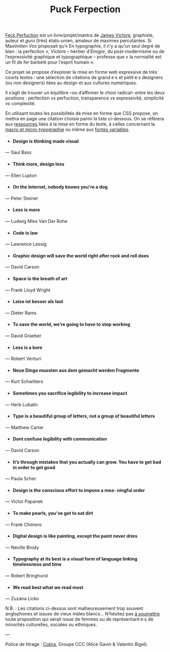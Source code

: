 
<header>
  <h1>
    <span>Puck</span>
    <span>Ferpection</span>
  </h1>
</header>

[Feck Perfuction](https://www.feckperfuction.com/) est un livre/projet/mantra de [James Victore](https://www.jamesvictore.com/), graphiste, auteur et *guru* (très) états-unien, amateur de maximes percutantes. Si Maximilien Vox proposait qu’« En typographie, il n'y a qu'un seul degré de bien : la perfection », Victore – héritier d’*Emigre*, du post-modernisme ou de l’expressivité graphique et typographique – professe que « la normalité est un fil de fer barbelé pour l'esprit humain ».

Ce projet se propose d’explorer la mise en forme web expressive de très courts textes : une sélection de citations de grand·e·s et petit·e·s designers (ou non designers) liées au design et aux cultures numériques.

Il s’agit de trouver un équilibre –ou d’affirmer le choix radical– entre les deux positions : perfection *vs* perfuction, transparence *vs* expressivité, simplicité *vs* complexité.

En utilisant toutes les possibilités de mise en forme que CSS propose, on mettra en page une citation choisie parmi la liste ci-dessous. On se réfèrera aux [ressources](../../ressources/css/text/) liées à la mise en forme du texte, à celles concernant la [macro et micro-typographie](../../ressources/typo/macromicro/) ou même aux [fontes variables](../../ressources/typo/variables/).


<div class="gridlist" markdown="1">

* #### Design is thinking made visual
— Saul Bass

* #### Think more, design less
— Ellen Lupton

* #### On the Internet, nobody knows you're a dog
— Peter Steiner

* #### Less is more
— Ludwig Mies Van Der Rohe

* #### Code is law
— Lawrence Lessig

* #### Graphic design will save the world right after rock and roll does
— David Carson

* #### Space is the breath of art
— Frank Lloyd Wright

* #### Leise ist besser als laut
— Dieter Rams

* #### To save the world, we’re going to have to stop working
— David Graeber

* #### Less is a bore
— Robert Venturi

* #### Neue Dinge mussten aus dem gemacht werden Fragmente
— Kurt Schwitters

* #### Sometimes you sacrifice legibility to increase impact
— Herb Lubalin

* #### Type is a beautiful group of letters, not a group of beautiful letters
— Matthew Carter

* #### Dont confuse legibility with communication
— David Carson

* #### It’s through mistakes that you actually can grow. You have to get bad in order to get good
— Paula Scher

* #### Design is the conscious effort to impose a mea- ningful order
— Victor Papanek

* #### To make pearls, you’ve got to eat dirt
— Frank Chimero

* #### Digital design is like painting, except the paint never dries
— Neville Brody

* #### Typography at its best is a visual form of language linking timelessness and time
— Robert Bringhurst

* #### We read best what we read most
— Zuzana Licko

</div>

N.B. : Les citations ci-dessus sont malheureusement trop souvent anglophones et issues de vieux mâles blancs… N’hésitez pas [à soumettre](mailto:julien.bidoret@esad-pyrenees.fr?subject=FeckPerfuction) toute proposition qui serait issue de femmes ou de représentant·e·s de minorités culturelles, sociales ou ethniques.

—

Police de titrage : [Cobra](https://github.com/groupeccc/Cobra/), Groupe CCC (Alice Gavin & Valentin Bigel).